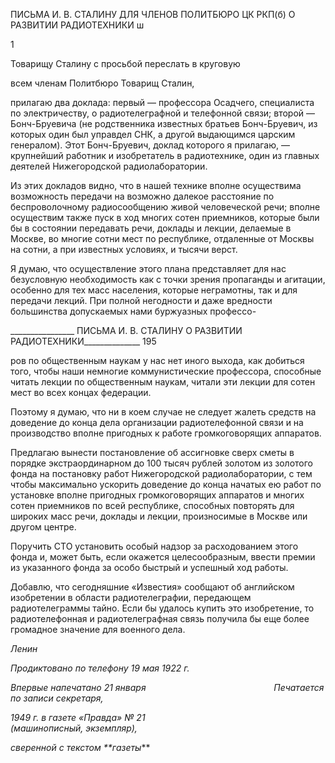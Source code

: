ПИСЬМА И. В. СТАЛИНУ ДЛЯ ЧЛЕНОВ ПОЛИТБЮРО ЦК РКП(б) О РАЗВИТИИ РАДИОТЕХНИКИ ш

1

Товарищу Сталину с просьбой переслать в круговую

всем членам Политбюро Товарищ Сталин,

прилагаю два доклада: первый — профессора Осадчего, специалиста по электриче­ству, о радиотелеграфной и телефонной связи; второй — Бонч-Бруевича (не родствен­ника известных братьев Бонч-Бруевич, из которых один был управдел СНК, а другой выдающимся царским генералом). Этот Бонч-Бруевич, доклад которого я прилагаю, — крупнейший работник и изобретатель в радиотехнике, один из главных деятелей Ниже­городской радиолаборатории.

Из этих докладов видно, что в нашей технике вполне осуществима возможность пе­редачи на возможно далекое расстояние по беспроволочному радиосообщению живой человеческой речи; вполне осуществим также пуск в ход многих сотен приемников, ко­торые были бы в состоянии передавать речи, доклады и лекции, делаемые в Москве, во многие сотни мест по республике, отдаленные от Москвы на сотни, а при известных условиях, и тысячи верст.

Я думаю, что осуществление этого плана представляет для нас безусловную необхо­димость как с точки зрения пропаганды и агитации, особенно для тех масс населения, которые неграмотны, так и для передачи лекций. При полной негодности и даже вред­ности большинства допускаемых нами буржуазных профессо-

  

________________ ПИСЬМА И. В. СТАЛИНУ О РАЗВИТИИ РАДИОТЕХНИКИ______________ 195

ров по общественным наукам у нас нет иного выхода, как добиться того, чтобы наши немногие коммунистические профессора, способные читать лекции по общественным наукам, читали эти лекции для сотен мест во всех концах федерации.

Поэтому я думаю, что ни в коем случае не следует жалеть средств на доведение до конца дела организации радиотелефонной связи и на производство вполне пригодных к работе громкоговорящих аппаратов.

Предлагаю вынести постановление об ассигновке сверх сметы в порядке экстраор­динарном до 100 тысяч рублей золотом из золотого фонда на постановку работ Ниже­городской радиолаборатории, с тем чтобы максимально ускорить доведение до конца начатых ею работ по установке вполне пригодных громкоговорящих аппаратов и мно­гих сотен приемников по всей республике, способных повторять для широких масс ре­чи, доклады и лекции, произносимые в Москве или другом центре.

Поручить СТО установить особый надзор за расходованием этого фонда и, может быть, если окажется целесообразным, ввести премии из указанного фонда за особо бы­стрый и успешный ход работы.

Добавлю, что сегодняшние «Известия» сообщают об английском изобретении в об­ласти радиотелеграфии, передающем радиотелеграммы тайно. Если бы удалось купить это изобретение, то радиотелефонная и радиотелеграфная связь получила бы еще более громадное значение для военного дела.

_Ленин_

_Продиктовано по телефону_ _19 мая 1922 г._

_Впервые напечатано 21 января                                                    Печатается по записи секретаря,_

_1949 г. в газете «Правда» № 21                                                         (машинописный, экземпляр),_

_сверенной с текстом **газеты_**